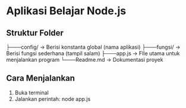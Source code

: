 # Aplikasi Belajar Node.js

## Struktur Folder

├───config/             -> Berisi konstanta global (nama aplikasi)
├───fungsi/             -> Berisi fungsi sederhana (tampil salam)
├───app.js              -> FIle utama untuk menjalankan program
└───Readme.md           -> Dokumentasi proyek

## Cara Menjalankan

1. Buka terminal
2. Jalankan perintah: node app.js